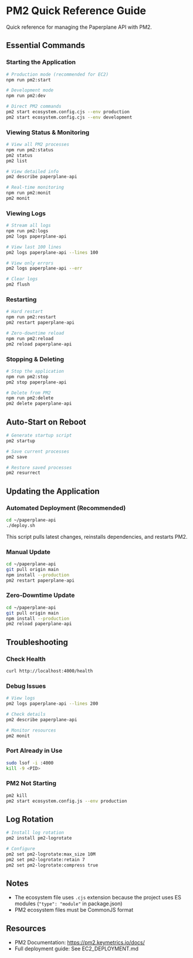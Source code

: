# PM2 Quick Reference Guide

Quick reference for managing the Paperplane API with PM2.

## Essential Commands

### Starting the Application

```bash
# Production mode (recommended for EC2)
npm run pm2:start

# Development mode
npm run pm2:dev

# Direct PM2 commands
pm2 start ecosystem.config.cjs --env production
pm2 start ecosystem.config.cjs --env development
```

### Viewing Status & Monitoring

```bash
# View all PM2 processes
npm run pm2:status
pm2 status
pm2 list

# View detailed info
pm2 describe paperplane-api

# Real-time monitoring
npm run pm2:monit
pm2 monit
```

### Viewing Logs

```bash
# Stream all logs
npm run pm2:logs
pm2 logs paperplane-api

# View last 100 lines
pm2 logs paperplane-api --lines 100

# View only errors
pm2 logs paperplane-api --err

# Clear logs
pm2 flush
```

### Restarting

```bash
# Hard restart
npm run pm2:restart
pm2 restart paperplane-api

# Zero-downtime reload
npm run pm2:reload
pm2 reload paperplane-api
```

### Stopping & Deleting

```bash
# Stop the application
npm run pm2:stop
pm2 stop paperplane-api

# Delete from PM2
npm run pm2:delete
pm2 delete paperplane-api
```

## Auto-Start on Reboot

```bash
# Generate startup script
pm2 startup

# Save current processes
pm2 save

# Restore saved processes
pm2 resurrect
```

## Updating the Application

### Automated Deployment (Recommended)
```bash
cd ~/paperplane-api
./deploy.sh
```

This script pulls latest changes, reinstalls dependencies, and restarts PM2.

### Manual Update
```bash
cd ~/paperplane-api
git pull origin main
npm install --production
pm2 restart paperplane-api
```

### Zero-Downtime Update
```bash
cd ~/paperplane-api
git pull origin main
npm install --production
pm2 reload paperplane-api
```

## Troubleshooting

### Check Health
```bash
curl http://localhost:4000/health
```

### Debug Issues
```bash
# View logs
pm2 logs paperplane-api --lines 200

# Check details
pm2 describe paperplane-api

# Monitor resources
pm2 monit
```

### Port Already in Use
```bash
sudo lsof -i :4000
kill -9 <PID>
```

### PM2 Not Starting
```bash
pm2 kill
pm2 start ecosystem.config.js --env production
```

## Log Rotation

```bash
# Install log rotation
pm2 install pm2-logrotate

# Configure
pm2 set pm2-logrotate:max_size 10M
pm2 set pm2-logrotate:retain 7
pm2 set pm2-logrotate:compress true
```

## Notes

- The ecosystem file uses `.cjs` extension because the project uses ES modules (`"type": "module"` in package.json)
- PM2 ecosystem files must be CommonJS format

## Resources

- PM2 Documentation: https://pm2.keymetrics.io/docs/
- Full deployment guide: See EC2_DEPLOYMENT.md
